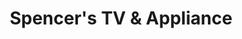 ---
title: "Spencer's TV & Appliance"
url: /mesa/spencers-tv-und-appliance/
shop: Haushaltsgeräte
---